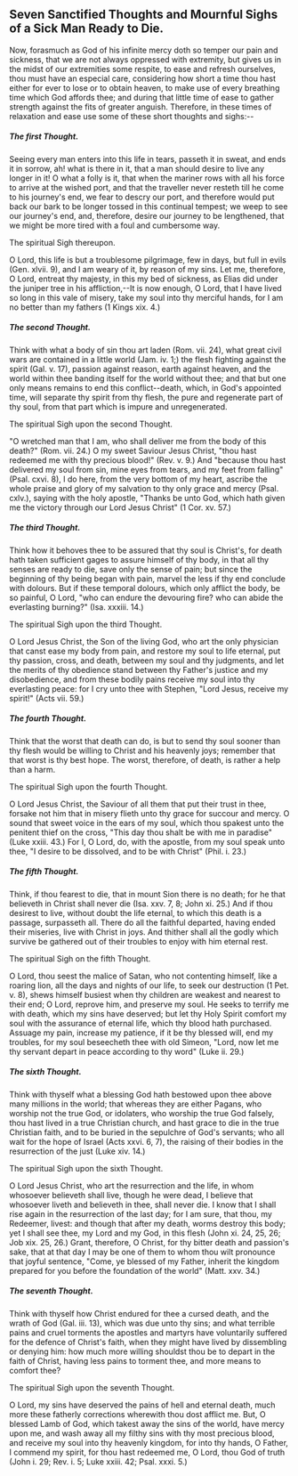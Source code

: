 ## Seven Sanctified Thoughts and Mournful Sighs of a Sick Man Ready to Die.

Now, forasmuch as God of his infinite mercy doth so temper our pain and
sickness, that we are not always oppressed with extremity, but gives us
in the midst of our extremities some respite, to ease and refresh
ourselves, thou must have an especial care, considering how short a
time thou hast either for ever to lose or to obtain heaven, to make use
of every breathing time which God affords thee; and during that little
time of ease to gather strength against the fits of greater anguish.
Therefore, in these times of relaxation and ease use some of these
short thoughts and sighs:--

##### The first Thought.

Seeing every man enters into this life in tears, passeth it in sweat,
and ends it in sorrow, ah! what is there in it, that a man should
desire to live any longer in it! O what a folly is it, that when the
mariner rows with all his force to arrive at the wished port, and that
the traveller never resteth till he come to his journey's end, we fear
to descry our port, and therefore would put back our bark to be longer
tossed in this continual tempest; we weep to see our journey's end,
and, therefore, desire our journey to be lengthened, that we might be
more tired with a foul and cumbersome way.

The spiritual Sigh thereupon.

O Lord, this life is but a troublesome pilgrimage, few in days, but
full in evils (Gen. xlvii. 9), and I am weary of it, by reason of my
sins. Let me, therefore, O Lord, entreat thy majesty, in this my bed of
sickness, as Elias did under the juniper tree in his affliction,--It is
now enough, O Lord, that I have lived so long in this vale of misery,
take my soul into thy merciful hands, for I am no better than my
fathers (1 Kings xix. 4.)

##### The second Thought.

Think with what a body of sin thou art laden (Rom. vii. 24), what great
civil wars are contained in a little world (Jam. iv. 1;) the flesh
fighting against the spirit (Gal. v. 17), passion against reason, earth
against heaven, and the world within thee banding itself for the world
without thee; and that but one only means remains to end this
conflict--death, which, in God's appointed time, will separate thy
spirit from thy flesh, the pure and regenerate part of thy soul, from
that part which is impure and unregenerated.

The spiritual Sigh upon the second Thought.

"O wretched man that I am, who shall deliver me from the body of this
death?" (Rom. vii. 24.) O my sweet Saviour Jesus Christ, "thou hast
redeemed me with thy precious blood!" (Rev. v. 9.) And "because thou
hast delivered my soul from sin, mine eyes from tears, and my feet from
falling" (Psal. cxvi. 8), I do here, from the very bottom of my heart,
ascribe the whole praise and glory of my salvation to thy only grace
and mercy (Psal. cxlv.), saying with the holy apostle, "Thanks be unto
God, which hath given me the victory through our Lord Jesus Christ" (1
Cor. xv. 57.)

##### The third Thought.

Think how it behoves thee to be assured that thy soul is Christ's, for
death hath taken sufficient gages to assure himself of thy body, in
that all thy senses are ready to die, save only the sense of pain; but
since the beginning of thy being began with pain, marvel the less if
thy end conclude with dolours. But if these temporal dolours, which
only afflict the body, be so painful, O Lord, "who can endure the
devouring fire? who can abide the everlasting burning?" (Isa. xxxiii.
14.)

The spiritual Sigh upon the third Thought.

O Lord Jesus Christ, the Son of the living God, who art the only
physician that canst ease my body from pain, and restore my soul to
life eternal, put thy passion, cross, and death, between my soul and
thy judgments, and let the merits of thy obedience stand between thy
Father's justice and my disobedience, and from these bodily pains
receive my soul into thy everlasting peace: for I cry unto thee with
Stephen, "Lord Jesus, receive my spirit!" (Acts vii. 59.)

##### The fourth Thought.

Think that the worst that death can do, is but to send thy soul sooner
than thy flesh would be willing to Christ and his heavenly joys;
remember that that worst is thy best hope. The worst, therefore, of
death, is rather a help than a harm.

The spiritual Sigh upon the fourth Thought.

O Lord Jesus Christ, the Saviour of all them that put their trust in
thee, forsake not him that in misery flieth unto thy grace for succour
and mercy. O sound that sweet voice in the ears of my soul, which thou
spakest unto the penitent thief on the cross, "This day thou shalt be
with me in paradise" (Luke xxiii. 43.) For I, O Lord, do, with the
apostle, from my soul speak unto thee, "I desire to be dissolved, and
to be with Christ" (Phil. i. 23.)

##### The fifth Thought.

Think, if thou fearest to die, that in mount Sion there is no death;
for he that believeth in Christ shall never die (Isa. xxv. 7, 8; John
xi. 25.) And if thou desirest to live, without doubt the life eternal,
to which this death is a passage, surpasseth all. There do all the
faithful departed, having ended their miseries, live with Christ in
joys. And thither shall all the godly which survive be gathered out of
their troubles to enjoy with him eternal rest.

The spiritual Sigh on the fifth Thought.

O Lord, thou seest the malice of Satan, who not contenting himself,
like a roaring lion, all the days and nights of our life, to seek our
destruction (1 Pet. v. 8), shews himself busiest when thy children are
weakest and nearest to their end; O Lord, reprove him, and preserve my
soul. He seeks to terrify me with death, which my sins have deserved;
but let thy Holy Spirit comfort my soul with the assurance of eternal
life, which thy blood hath purchased. Assuage my pain, increase my
patience, if it be thy blessed will, end my troubles, for my soul
beseecheth thee with old Simeon, "Lord, now let me thy servant depart
in peace according to thy word" (Luke ii. 29.)

##### The sixth Thought.

Think with thyself what a blessing God hath bestowed upon thee above
many millions in the world; that whereas they are either Pagans, who
worship not the true God, or idolaters, who worship the true God
falsely, thou hast lived in a true Christian church, and hast grace to
die in the true Christian faith, and to be buried in the sepulchre of
God's servants; who all wait for the hope of Israel (Acts xxvi. 6, 7),
the raising of their bodies in the resurrection of the just (Luke xiv.
14.)

The spiritual Sigh upon the sixth Thought.

O Lord Jesus Christ, who art the resurrection and the life, in whom
whosoever believeth shall live, though he were dead, I believe that
whosoever liveth and believeth in thee, shall never die. I know that I
shall rise again in the resurrection of the last day; for I am sure,
that thou, my Redeemer, livest: and though that after my death, worms
destroy this body; yet I shall see thee, my Lord and my God, in this
flesh (John xi. 24, 25, 26; Job xix. 25, 26.) Grant, therefore, O
Christ, for thy bitter death and passion's sake, that at that day I may
be one of them to whom thou wilt pronounce that joyful sentence, "Come,
ye blessed of my Father, inherit the kingdom prepared for you before
the foundation of the world" (Matt. xxv. 34.)

##### The seventh Thought.

Think with thyself how Christ endured for thee a cursed death, and the
wrath of God (Gal. iii. 13), which was due unto thy sins; and what
terrible pains and cruel torments the apostles and martyrs have
voluntarily suffered for the defence of Christ's faith, when they might
have lived by dissembling or denying him: how much more willing
shouldst thou be to depart in the faith of Christ, having less pains to
torment thee, and more means to comfort thee?

The spiritual Sigh upon the seventh Thought.

O Lord, my sins have deserved the pains of hell and eternal death, much
more these fatherly corrections wherewith thou dost afflict me. But, O
blessed Lamb of God, which takest away the sins of the world, have
mercy upon me, and wash away all my filthy sins with thy most precious
blood, and receive my soul into thy heavenly kingdom, for into thy
hands, O Father, I commend my spirit, for thou hast redeemed me, O
Lord, thou God of truth (John i. 29; Rev. i. 5; Luke xxiii. 42; Psal.
xxxi. 5.)
